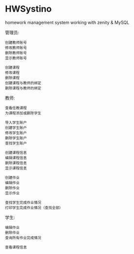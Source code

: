 # HWSystino
 homework management system working with zenity & MySQL


管理员:

    创建教师账号
    修改教师账号
    删除教师账号
    显示教师账号
    
    创建课程
    修改课程
    删除课程
    创建课程与教师的绑定
    删除课程与教师的绑定
    
    
教师:

    查看任教课程
    为课程添加或删除学生
    
    导入学生账户
    创建学生账户
    修改学生账户
    删除学生账户
    查找学生账户
    
    创建课程信息
    编辑课程信息
    删除课程信息
    显示课程信息
    
    创建作业
    编辑作业
    删除作业
    显示作业
    
    查找学生完成作业情况
    打印学生完成作业情况（查找全部）


学生:
    
    编辑作业
    删除作业
    查询所有作业完成情况
    
    查看课程信息

    

